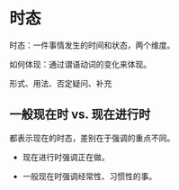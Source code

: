 # 时态

时态：一件事情发生的时间和状态，两个维度。

如何体现：通过谓语动词的变化来体现。

形式、用法、否定疑问、补充





## 一般现在时 vs. 现在进行时

都表示现在的时态，差别在于强调的重点不同。

- 现在进行时强调正在做。

- 一般现在时强调经常性、习惯性的事。

